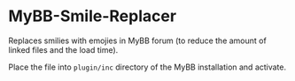 # MyBB-Smile-Replacer
Replaces smilies with emojies in MyBB forum (to reduce the amount of linked files and the load time).

Place the file into `plugin/inc` directory of the MyBB installation and activate.


